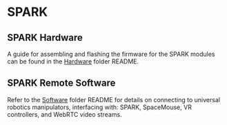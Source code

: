 # SPARK

## SPARK Hardware 
A guide for assembling and flashing the firmware for the SPARK modules can be found in the [Hardware](./Hardware/) folder README.

## SPARK Remote Software
Refer to the [Software](./TeleopSoftware/) folder README for details on connecting to universal robotics manipulators, interfacing with: SPARK, SpaceMouse, VR controllers, and WebRTC video streams.

